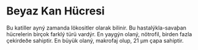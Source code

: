 # Beyaz Kan Hücresi

Bu katiller ayný zamanda lökositler olarak bilinir. Bu hastalýkla-savaþan
hücrelerin birçok farklý türü vardýr. En yaygýn olaný, nötrofil, birden fazla
çekirdeðe sahiptir. En büyük olaný, makrofaj olup, 21 µm çapa sahiptir.
